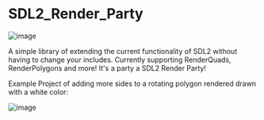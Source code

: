 # SDL2_Render_Party

![image](https://raw.githubusercontent.com/pawbyte/SDL2_Render_Party/main/images/sdl2_render_party_logo.png)

A simple library of extending the current functionality of SDL2 without having to change your includes. Currently supporting RenderQuads, RenderPolygons and more! It's a party a SDL2 Render Party!

Example Project of adding more sides to a rotating polygon rendered drawn with a white color:

![image](https://raw.githubusercontent.com/pawbyte/SDL2_Render_Party/main/examples/SDL2_Render_Party_White_Polygon_Test.gif)


